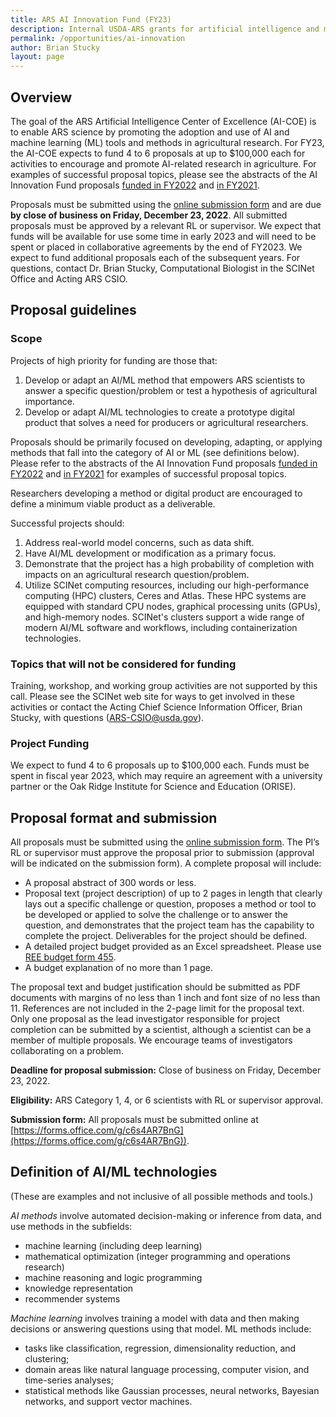 ```yaml
---
title: ARS AI Innovation Fund (FY23)
description: Internal USDA-ARS grants for artificial intelligence and machine learning projects
permalink: /opportunities/ai-innovation
author: Brian Stucky 
layout: page
---
```


## Overview

The goal of the ARS Artificial Intelligence Center of Excellence (AI-COE) is to enable ARS science by promoting the adoption and use of AI and machine learning (ML) tools and methods in agricultural research. For FY23, the AI-COE expects to fund 4 to 6 proposals at up to $100,000 each for activities to encourage and promote AI-related research in agriculture.  For examples of successful proposal topics, please see the abstracts of the AI Innovation Fund proposals [funded in FY2022](/opportunities/ai-innovation-fy22-awards) and [in FY2021](/opportunities/ai-innovation-fy21-awards).
 
Proposals must be submitted using the [online submission form](https://forms.office.com/g/c6s4AR7BnG) and are due **by close of business on Friday, December 23, 2022**. All submitted proposals must be approved by a relevant RL or supervisor. We expect that funds will be available for use some time in early 2023 and will need to be spent or placed in collaborative agreements by the end of FY2023. We expect to fund additional proposals each of the subsequent years. For questions, contact Dr. Brian Stucky, Computational Biologist in the SCINet Office and Acting ARS CSIO.

## Proposal guidelines

### Scope

Projects of high priority for funding are those that:
1. Develop or adapt an AI/ML method that empowers ARS scientists to answer a specific question/problem or test a hypothesis of agricultural importance.
2. Develop or adapt AI/ML technologies to create a prototype digital product that solves a need for producers or agricultural researchers.

Proposals should be primarily focused on developing, adapting, or applying methods that fall into the category of AI or ML (see definitions below).  Please refer to the abstracts of the AI Innovation Fund proposals [funded in FY2022](/opportunities/ai-innovation-fy22-awards) and [in FY2021](/opportunities/ai-innovation-fy21-awards) for examples of successful proposal topics.

Researchers developing a method or digital product are encouraged to define a minimum viable product as a deliverable.
 
Successful projects should:
1. Address real-world model concerns, such as data shift.
2. Have AI/ML development or modification as a primary focus.
3. Demonstrate that the project has a high probability of completion with impacts on an agricultural research question/problem.
4. Utilize SCINet computing resources, including our high-performance computing (HPC) clusters, Ceres and Atlas. These HPC systems are equipped with standard CPU nodes, graphical processing units (GPUs), and high-memory nodes. SCINet's clusters support a wide range of modern AI/ML software and workflows, including containerization technologies.
 
### Topics that will not be considered for funding

Training, workshop, and working group activities are not supported by this call. Please see the SCINet web site for ways to get involved in these activities or contact the Acting Chief Science Information Officer, Brian Stucky, with questions (ARS-CSIO@usda.gov).
 
### Project Funding

We expect to fund 4 to 6 proposals up to $100,000 each. Funds must be spent in fiscal year 2023, which may require an agreement with a university partner or the Oak Ridge Institute for Science and Education (ORISE).
 
## Proposal format and submission

All proposals must be submitted using the [online submission form](https://forms.office.com/g/c6s4AR7BnG).  The PI’s RL or supervisor must approve the proposal prior to submission (approval will be indicated on the submission form).  A complete proposal will include:
* A proposal abstract of 300 words or less.
* Proposal text (project description) of up to 2 pages in length that clearly lays out a specific challenge or question, proposes a method or tool to be developed or applied to solve the challenge or to answer the question, and demonstrates that the project team has the capability to complete the project.  Deliverables for the project should be defined.
* A detailed project budget provided as an Excel spreadsheet. Please use [REE budget form 455](https://www.ars.usda.gov/ARSUserFiles/FMAD/Agreements/ree-455-112018.xlsx).
* A budget explanation of no more than 1 page.

The proposal text and budget justification should be submitted as PDF documents with margins of no less than 1 inch and font size of no less than 11.  References are not included in the 2-page limit for the proposal text.  Only one proposal as the lead investigator responsible for project completion can be submitted by a scientist, although a scientist can be a member of multiple proposals. We encourage teams of investigators collaborating on a problem.
 
**Deadline for proposal submission:** Close of business on Friday, December 23, 2022.
 
**Eligibility:** ARS Category 1, 4, or 6 scientists with RL or supervisor approval.
 
**Submission form:** All proposals must be submitted online at [https://forms.office.com/g/c6s4AR7BnG](https://forms.office.com/g/c6s4AR7BnG)).
 
## Definition of AI/ML technologies

(These are examples and not inclusive of all possible methods and tools.)
 
_AI methods_ involve automated decision-making or inference from data, and use methods in the subfields:
* machine learning (including deep learning)
* mathematical optimization (integer programming and operations research)
* machine reasoning and logic programming
* knowledge representation
* recommender systems

_Machine learning_ involves training a model with data and then making decisions or answering questions using that model. ML methods include:
* tasks like classification, regression, dimensionality reduction, and clustering;
* domain areas like natural language processing, computer vision, and time-series analyses;
* statistical methods like Gaussian processes, neural networks, Bayesian networks, and support vector machines.

